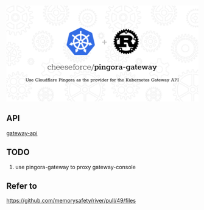 ![pingora-gateway](./docs/logo/pingora-gateway.svg)

## API

[gateway-api](https://github.com/kubernetes-sigs/gateway-api)

## TODO
1. use pingora-gateway to proxy gateway-console

## Refer to
https://github.com/memorysafety/river/pull/49/files
